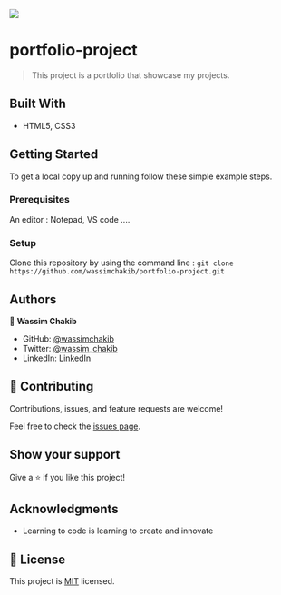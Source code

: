 ![](https://img.shields.io/badge/Microverse-blueviolet)

# portfolio-project

> This project is a portfolio that showcase my projects.


## Built With

- HTML5, CSS3

## Getting Started

To get a local copy up and running follow these simple example steps.

### Prerequisites
An editor : Notepad, VS code ....

### Setup
Clone this repository by using the command line : 
`git clone https://github.com/wassimchakib/portfolio-project.git`

## Authors

👤 **Wassim Chakib**

- GitHub: [@wassimchakib](https://github.com/wassimchakib)
- Twitter: [@wassim_chakib](https://twitter.com/wassim_chakib)
- LinkedIn: [LinkedIn](https://www.linkedin.com/in/wassimchakib/)

## 🤝 Contributing

Contributions, issues, and feature requests are welcome!

Feel free to check the [issues page](../../issues/).

## Show your support

Give a ⭐️ if you like this project!

## Acknowledgments

- Learning to code is learning to create and innovate

## 📝 License

This project is [MIT](./LICENSE) licensed.
